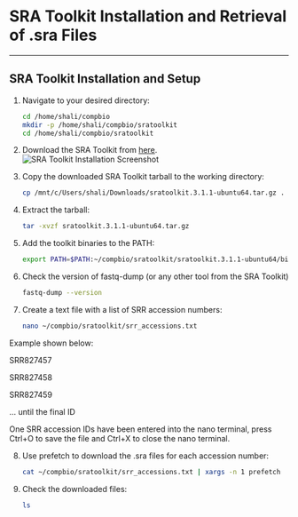 # SRA Toolkit Installation and Retrieval of .sra Files
---

## SRA Toolkit Installation and Setup

1. Navigate to your desired directory:
   ```bash
   cd /home/shali/compbio
   mkdir -p /home/shali/compbio/sratoolkit
   cd /home/shali/compbio/sratoolkit

2. Download the SRA Toolkit from [here](https://github.com/ncbi/sra-tools/wiki/01.-Downloading-SRA-Toolkit).
   ![SRA Toolkit Installation Screenshot](sra%20toolkit%20installation.png "SRA Toolkit Installation")

3. Copy the downloaded SRA Toolkit tarball to the working directory:  
   ```bash
   cp /mnt/c/Users/shali/Downloads/sratoolkit.3.1.1-ubuntu64.tar.gz .
   
4. Extract the tarball:
   ```bash
   tar -xvzf sratoolkit.3.1.1-ubuntu64.tar.gz

5. Add the toolkit binaries to the PATH:
   ```bash
   export PATH=$PATH:~/compbio/sratoolkit/sratoolkit.3.1.1-ubuntu64/bin

6. Check the version of fastq-dump (or any other tool from the SRA Toolkit)
   ```bash
   fastq-dump --version

7. Create a text file with a list of SRR accession numbers:
   ```bash
   nano ~/compbio/sratoolkit/srr_accessions.txt
   ```
Example shown below:

SRR827457

SRR827458

SRR827459

... until the final ID

One SRR accession IDs have been entered into the nano terminal, press Ctrl+O to save the file and Ctrl+X to close the nano terminal. 

8. Use prefetch to download the .sra files for each accession number:
   ```bash
   cat ~/compbio/sratoolkit/srr_accessions.txt | xargs -n 1 prefetch

9. Check the downloaded files:
   ```bash
   ls
